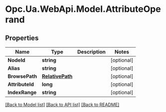 # Opc.Ua.WebApi.Model.AttributeOperand

## Properties

Name | Type | Description | Notes
------------ | ------------- | ------------- | -------------
**NodeId** | **string** |  | [optional] 
**Alias** | **string** |  | [optional] 
**BrowsePath** | [**RelativePath**](RelativePath.md) |  | [optional] 
**AttributeId** | **long** |  | [optional] 
**IndexRange** | **string** |  | [optional] 

[[Back to Model list]](../README.md#documentation-for-models) [[Back to API list]](../README.md#documentation-for-api-endpoints) [[Back to README]](../README.md)

